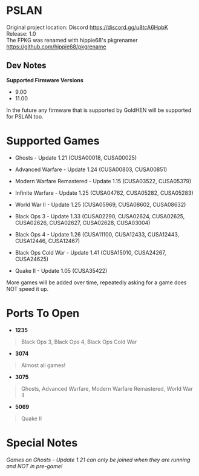 # PSLAN

Original project location: Discord https://discord.gg/u8tcA6HpbK  
Release: 1.0  
The FPKG was renamed with hippie68's pkgrenamer https://github.com/hippie68/pkgrename

## Dev Notes

**Supported Firmware Versions**
- 9.00
- 11.00

In the future any firmware that is supported by GoldHEN will be supported for PSLAN too.

# **Supported Games**
- Ghosts - Update 1.21   (CUSA00018, CUSA00025)
- Advanced Warfare - Update 1.24   (CUSA00803, CUSA00851)
- Modern Warfare Remastered - Update 1.15   (CUSA03522, CUSA05379)
- Infinite Warfare - Update 1.25   (CUSA04762, CUSA05282, CUSA05283)
- World War II - Update 1.25   (CUSA05969, CUSA08602, CUSA08632)
- Black Ops 3 - Update 1.33   (CUSA02290, CUSA02624, CUSA02625, CUSA02626, CUSA02627, CUSA02628, CUSA03004)
- Black Ops 4 - Update 1.26   (CUSA11100, CUSA12433, CUSA12443, CUSA12446, CUSA12467)
- Black Ops Cold War - Update 1.41   (CUSA15010, CUSA24267, CUSA24625)

- Quake II - Update 1.05   (CUSA35422)

More games will be added over time, repeatedly asking for a game does NOT speed it up.

# **Ports To Open**
- **1235**
> Black Ops 3, Black Ops 4, Black Ops Cold War

- **3074**
> Almost all games!

- **3075**
> Ghosts, Advanced Warfare, Modern Warfare Remastered, World War II

- **5069**
> Quake II

# **Special Notes**
*Games on Ghosts - Update 1.21 can only be joined when they are running and NOT in pre-game!*
